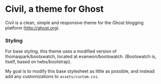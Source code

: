 Civil, a theme for Ghost
=================

Civil is a clean, simple and responsive theme for the Ghost blogging platform (http://ghost.org).

### Styling

For base styling, this theme uses a modified version of thomaspark/bootswatch, located at evanwon/bootswatch. (Bootswatch is, itself, based on twbs/bootstrap). 

My goal is to modify this base stylesheet as little as possible, and instead add any customizations to `assets/custom.css`.
